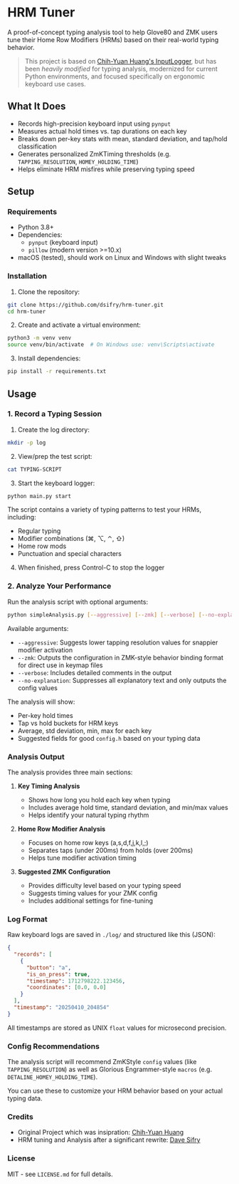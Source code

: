# HRM Tuner

A proof-of-concept typing analysis tool to help Glove80 and ZMK users tune their Home Row Modifiers (HRMs) based on their real-world typing behavior.

> This project is based on [Chih-Yuan Huang's InputLogger](https://github.com/yuan64198/InputLogger), but has been _heavily modified_ for typing analysis, modernized for current Python environments, and focused specifically on ergonomic keyboard use cases.

## What It Does

- Records high-precision keyboard input using `pynput`
- Measures actual hold times vs. tap durations on each key
- Breaks down per-key stats with mean, standard deviation, and tap/hold classification
- Generates personalized ZmKTiming thresholds (e.g. `TAPPING_RESOLUTION`, `HOMEY_HOLDING_TIME`)
- Helps eliminate HRM misfires while preserving typing speed

## Setup

### Requirements

- Python 3.8+
- Dependencies:
  - `pynput` (keyboard input)
  - `pillow` (modern version >=10.x)
- macOS (tested), should work on Linux and Windows with slight tweaks

### Installation

1. Clone the repository:

```sh
git clone https://github.com/dsifry/hrm-tuner.git
cd hrm-tuner
```

2. Create and activate a virtual environment:

```sh
python3 -m venv venv
source venv/bin/activate  # On Windows use: venv\Scripts\activate
```

3. Install dependencies:

```sh
pip install -r requirements.txt
```

## Usage

### 1. Record a Typing Session

1. Create the log directory:

```sh
mkdir -p log
```

2. View/prep the test script:

```sh
cat TYPING-SCRIPT
```

3. Start the keyboard logger:

```sh
python main.py start
```

The script contains a variety of typing patterns to test your HRMs, including:

- Regular typing
- Modifier combinations (⌘, ⌥, ⌃, ⇧)
- Home row mods
- Punctuation and special characters

4. When finished, press Control-C to stop the logger

### 2. Analyze Your Performance

Run the analysis script with optional arguments:

```sh
python simpleAnalysis.py [--aggressive] [--zmk] [--verbose] [--no-explanation]
```

Available arguments:

- `--aggressive`: Suggests lower tapping resolution values for snappier modifier activation
- `--zmk`: Outputs the configuration in ZMK-style behavior binding format for direct use in keymap files
- `--verbose`: Includes detailed comments in the output
- `--no-explanation`: Suppresses all explanatory text and only outputs the config values

The analysis will show:

- Per-key hold times
- Tap vs hold buckets for HRM keys
- Average, std deviation, min, max for each key
- Suggested fields for good `config.h` based on your typing data

### Analysis Output

The analysis provides three main sections:

1. **Key Timing Analysis**

   - Shows how long you hold each key when typing
   - Includes average hold time, standard deviation, and min/max values
   - Helps identify your natural typing rhythm

2. **Home Row Modifier Analysis**

   - Focuses on home row keys (a,s,d,f,j,k,l,;)
   - Separates taps (under 200ms) from holds (over 200ms)
   - Helps tune modifier activation timing

3. **Suggested ZMK Configuration**
   - Provides difficulty level based on your typing speed
   - Suggests timing values for your ZMK config
   - Includes additional settings for fine-tuning

### Log Format

Raw keyboard logs are saved in `./log/` and structured like this (JSON):

```json
{
  "records": [
    {
      "button": "a",
      "is_on_press": true,
      "timestamp": 1712798222.123456,
      "coordinates": [0.0, 0.0]
    }
  ],
  "timestamp": "20250410_204854"
}
```

All timestamps are stored as UNIX `float` values for microsecond precision.

### Config Recommendations

The analysis script will recommend ZmKStyle `config` values (like `TAPPING_RESOLUTION`) as well as
Glorious Engrammer-style `macros` (e.g. `DETALINE_HOMEY_HOLDING_TIME`).

You can use these to customize your HRM behavior based on your actual typing data.

### Credits

- Original Project which was insipration: [Chih-Yuan Huang](https://yuan64198.github.io/)
- HRM tuning and Analysis after a significant rewrite: [Dave Sifry](https://github.com/dsifry)

### License

MIT - see `LICENSE.md` for full details.
